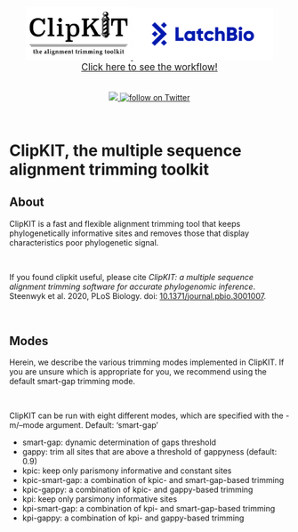 <p align="center">
    <a href="https://latch.bio/">
        <img src="images/clipkit_logo.jpg" width=37.5%>
    </a>
    <a href="https://latch.bio/">
        <img src="images/latch_logo.png" width=50%>
    </a>
    <a href="https://console.latch.bio/explore/59878/info">
    <br/>
    <span style="font-size:larger;">Click here to see the workflow!</span></br>
    </a>
    </br></br>
    <a href="https://github.com/hannahle/alignment/graphs/contributors" alt="Contributors">
        <img src="https://img.shields.io/github/contributors/jlsteenwyk/latch_wf_clipkit">
    </a>
    <a href="https://twitter.com/intent/follow?screen_name=jlsteenwyk" alt="Author Twitter">
        <img src="https://img.shields.io/twitter/follow/jlsteenwyk?style=social&logo=twitter"
            alt="follow on Twitter">
    </a>
</p>

</br>

# ClipKIT, the multiple sequence alignment trimming toolkit
## About
ClipKIT is a fast and flexible alignment trimming
tool that keeps phylogenetically informative sites
and removes those that display characteristics poor
phylogenetic signal.

<br />

If you found clipkit useful, please cite *ClipKIT:
a multiple sequence alignment trimming software for
accurate phylogenomic inference*. Steenwyk et al. 2020,
PLoS Biology. doi:
[10.1371/journal.pbio.3001007](https://journals.plos.org/plosbiology/article?id=10.1371/journal.pbio.3001007).

<br />

## Modes
Herein, we describe the various trimming modes implemented in ClipKIT. If you are unsure which is appropriate for you, we recommend using the default smart-gap trimming mode.

<br />

ClipKIT can be run with eight different modes, which are specified with the -m/–mode argument. Default: ‘smart-gap’
<br />
- smart-gap: dynamic determination of gaps threshold
- gappy: trim all sites that are above a threshold of gappyness (default: 0.9)
- kpic: keep only parismony informative and constant sites
- kpic-smart-gap: a combination of kpic- and smart-gap-based trimming
- kpic-gappy: a combination of kpic- and gappy-based trimming
- kpi: keep only parsimony informative sites
- kpi-smart-gap: a combination of kpi- and smart-gap-based trimming
- kpi-gappy: a combination of kpi- and gappy-based trimming
